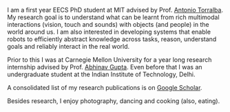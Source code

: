 I am a first year EECS PhD student at MIT advised by Prof. [Antonio Torralba](http://web.mit.edu/torralba/www/). My research goal is to understand what can be learnt from rich multimodal interactions (vision, touch and sounds) with objects (and people) in the world around us. I am also interested in  developing  systems that enable robots to efficiently abstract knowledge across tasks, reason, understand goals and reliably interact in the real world.

Prior to this I was at Carnegie Mellon University for a year long research internship advised by Prof. [Abhinav Gupta](http://www.cs.cmu.edu/~abhinavg/). Even before that I was an undergraduate student at the Indian Institute of Technology, Delhi. 

A consolidated list of my research publications is on [Google Scholar](https://scholar.google.com/citations?user=RGiCLUgAAAAJ&hl=fr). 

Besides research, I enjoy photography, dancing and cooking (also, eating).